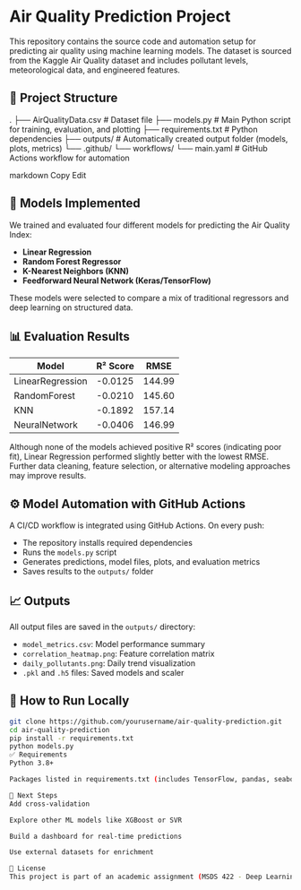 # Air Quality Prediction Project

This repository contains the source code and automation setup for predicting air quality using machine learning models. The dataset is sourced from the Kaggle Air Quality dataset and includes pollutant levels, meteorological data, and engineered features.

## 📁 Project Structure

.
├── AirQualityData.csv # Dataset file
├── models.py # Main Python script for training, evaluation, and plotting
├── requirements.txt # Python dependencies
├── outputs/ # Automatically created output folder (models, plots, metrics)
└── .github/
└── workflows/
└── main.yaml # GitHub Actions workflow for automation

markdown
Copy
Edit

## 🧠 Models Implemented

We trained and evaluated four different models for predicting the Air Quality Index:

- **Linear Regression**
- **Random Forest Regressor**
- **K-Nearest Neighbors (KNN)**
- **Feedforward Neural Network (Keras/TensorFlow)**

These models were selected to compare a mix of traditional regressors and deep learning on structured data.

## 📊 Evaluation Results

| Model           | R² Score      | RMSE         |
|----------------|---------------|--------------|
| LinearRegression | -0.0125       | 144.99       |
| RandomForest     | -0.0210       | 145.60       |
| KNN              | -0.1892       | 157.14       |
| NeuralNetwork    | -0.0406       | 146.99       |

Although none of the models achieved positive R² scores (indicating poor fit), Linear Regression performed slightly better with the lowest RMSE. Further data cleaning, feature selection, or alternative modeling approaches may improve results.

## ⚙️ Model Automation with GitHub Actions

A CI/CD workflow is integrated using GitHub Actions. On every push:
- The repository installs required dependencies
- Runs the `models.py` script
- Generates predictions, model files, plots, and evaluation metrics
- Saves results to the `outputs/` folder

## 📈 Outputs

All output files are saved in the `outputs/` directory:
- `model_metrics.csv`: Model performance summary
- `correlation_heatmap.png`: Feature correlation matrix
- `daily_pollutants.png`: Daily trend visualization
- `.pkl` and `.h5` files: Saved models and scaler

## 🧪 How to Run Locally

```bash
git clone https://github.com/yourusername/air-quality-prediction.git
cd air-quality-prediction
pip install -r requirements.txt
python models.py
✅ Requirements
Python 3.8+

Packages listed in requirements.txt (includes TensorFlow, pandas, seaborn, scikit-learn, etc.)

📌 Next Steps
Add cross-validation

Explore other ML models like XGBoost or SVR

Build a dashboard for real-time predictions

Use external datasets for enrichment

📄 License
This project is part of an academic assignment (MSDS 422 - Deep Learning) and is not intended for commercial use.
